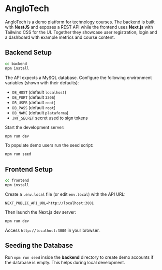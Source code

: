# AngloTech

AngloTech is a demo platform for technology courses. The backend is built with **NestJS** and exposes a REST API while the frontend uses **Next.js** with Tailwind CSS for the UI. Together they showcase user registration, login and a dashboard with example metrics and course content.

## Backend Setup

```bash
cd backend
npm install
```

The API expects a MySQL database. Configure the following environment variables (shown with their defaults):

- `DB_HOST` (default `localhost`)
- `DB_PORT` (default `3306`)
- `DB_USER` (default `root`)
- `DB_PASS` (default `root`)
- `DB_NAME` (default `plataforma`)
- `JWT_SECRET` secret used to sign tokens

Start the development server:

```bash
npm run dev
```

To populate demo users run the seed script:

```bash
npm run seed
```

## Frontend Setup

```bash
cd frontend
npm install
```

Create a `.env.local` file (or edit `env.local`) with the API URL:

```
NEXT_PUBLIC_API_URL=http://localhost:3001
```

Then launch the Next.js dev server:

```bash
npm run dev
```

Access `http://localhost:3000` in your browser.

## Seeding the Database

Run `npm run seed` inside the **backend** directory to create demo accounts if the database is empty. This helps during local development.
